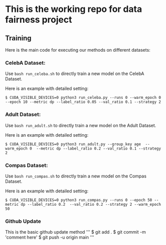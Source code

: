 # This is the working repo for data fairness project


## Training

Here is the main code for executing our methods on different datasets:

### CelebA Dataset: 
  Use `bash run_celeba.sh` to directly train a new model on the CelebA Dataset. 

  Here is an example with detailed setting:

  ```
  $ CUDA_VISIBLE_DEVICES=0 python3 run_celeba.py --runs 0 --warm_epoch 0 --epoch 10 --metric dp --label_ratio 0.05 --val_ratio 0.1 --strategy 2
  ```

### Adult Dataset: 
  Use `bash run_adult.sh` to directly train a new model on the Adult Dataset. 

  Here is an example with detailed setting:

  ```
  $ CUDA_VISIBLE_DEVICES=0 python3 run_adult.py --group_key age  --warm_epoch 0  --metric dp --label_ratio 0.2 --val_ratio 0.1 --strategy 2 
  ```

### Compas Dataset:
  Use `bash run_compas.sh` to directly train a new model on the Compas Dataset. 

  Here is an example with detailed setting:

  ```
  $ CUDA_VISIBLE_DEVICES=0 python3 run_compas.py --runs 0 --epoch 50 --metric dp --label_ratio 0.2  --val_ratio 0.2 --strategy 2 --warm_epoch 50
  ```

### Github Update
This is the basic github update method
 '''
 $ git add .
 $ git commit -m 'comment here'
 $ git push -u origin main
 '''

<!-- ## Update
02/04/2024 update for ICML subsmission 

- Add arguments for all datasets
- Disparity mitigation with our algorithm
  - Check code: `train(args)` in `./fair_learn/run_celeba.py` is uncommented. 
  - `LD_PRELOAD=/usr/lib/x86_64-linux-gnu/libtcmalloc_minimal.so.4 run --cpu 8 --type v100-32g -- python3 run_celeba.py --method dynamic_lmd  --lmd 0.0 --mu 1.0  --warm_epoch 0 --conf entropy  --metric dp --fe_sel 3` (MLX lab)
  - `LD_PRELOAD=/usr/lib/x86_64-linux-gnu/libtcmalloc_minimal.so.4 python3 run_celeba.py --method dynamic_lmd  --lmd 0.0 --mu 1.0  --warm_epoch 0 --conf entropy  --metric dp --fe_sel 3` (plain)
  - Recommend to check a cleaner version at `fair_learn (active-sampling)` -->
